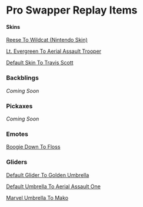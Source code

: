 # Pro Swapper Replay Items

#### Skins

[Reese To Wildcat (Nintendo Skin)](https://link-to.net/86737/reesewildcat)

[Lt. Evergreen To Aerial Assault Trooper](https://link-to.net/86737/evergreenaerial)

[Default Skin To Travis Scott](https://link-to.net/86737/defaultravis)

### Backblings

*Coming Soon*

### Pickaxes

*Coming Soon*

### Emotes

[Boogie Down To Floss](https://link-to.net/86737/boogiedownfloss)

### Gliders

[Default Glider To Golden Umbrella](https://link-to.net/86737/defaultglidergoldenumbrella)

[Default Umbrella To Aerial Assault One](https://link-to.net/86737/aerialassaultone)

[Marvel Umbrella To Mako](https://link-to.net/86737/mako)
